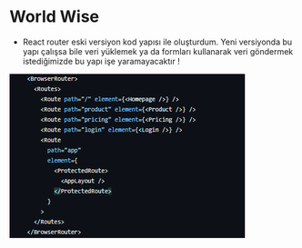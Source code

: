 # World Wise

* React router eski versiyon kod yapısı ile oluşturdum. Yeni versiyonda bu yapı çalışsa bile veri yüklemek ya da formları kullanarak veri göndermek istediğimizde
  bu yapı işe yaramayacaktır !
<img src="img/router.png" />
